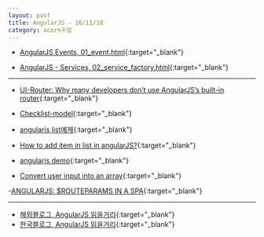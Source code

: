 ```yaml
---
layout: post
title: AngularJS - 16/11/18
category: acorn수업
---
```


- [AngularJS Events, 01_event.html](http://www.w3schools.com/angular/angular_events.asp){:target="_blank"}

- [AngularJS - Services, 02_service_factory.html](https://www.tutorialspoint.com/angularjs/angularjs_services.htm){:target="_blank"}

---

- [UI-Router: Why many developers don’t use AngularJS’s built-in router](http://www.funnyant.com/angularjs-ui-router/){:target="_blank"}

- [Checklist-model](https://vitalets.github.io/checklist-model/){:target="_blank"}

- [angularjs list예제](http://maffrigby.com/simple-angularjs-lists/){:target="_blank"}

- [How to add item in list in angularJS?](http://stackoverflow.com/questions/30201305/how-to-add-item-in-list-in-angularjs){:target="_blank"}

- [angularjs demo](https://material.angularjs.org/latest/demo/list){:target="_blank"}

- [Convert user input into an array](http://www.w3schools.com/angular/ng_ng-list.asp){:target="_blank"}

-[ANGULARJS: $ROUTEPARAMS IN A SPA](https://webcache.googleusercontent.com/search?q=cache:swWj9aC0fasJ:https://phillipwolf91.wordpress.com/2015/03/10/angularjs-routeparams-in-a-spa/+&cd=9&hl=ko&ct=clnk&gl=kr){:target="_blank"}

---

- [해외블로그, AngularJS 읽을거리](http://maffrigby.com/category/angularjs/){:target="_blank"}
- [한국블로그, AngularJS 읽을거리](http://programmingsummaries.tistory.com/category/AngularJS?page=2){:target="_blank"}
